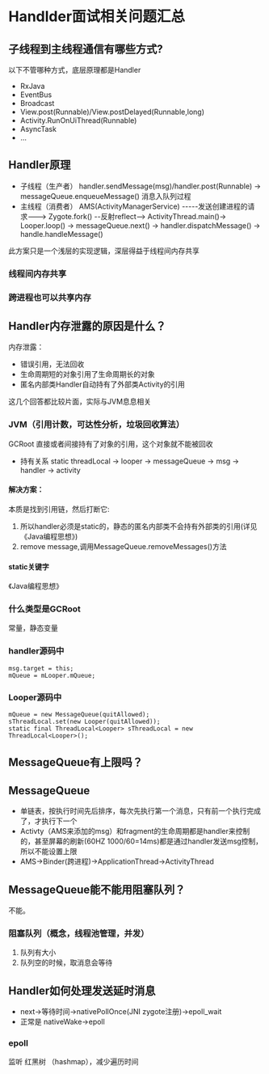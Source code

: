 # Handlder面试相关问题汇总

## 子线程到主线程通信有哪些方式?
以下不管哪种方式，底层原理都是Handler
- RxJava
- EventBus
- Broadcast
- View.post(Runnable)/View.postDelayed(Runnable,long)
- Activity.RunOnUiThread(Runnable)
- AsyncTask
- ...

## Handler原理
- 子线程（生产者） handler.sendMessage(msg)/handler.post(Runnable) -> messageQueue.enqueueMessage() 消息入队列过程
- 主线程（消费者） AMS(ActivityManagerService) -----发送创建进程的请求---> Zygote.fork() --反射reflect--> ActivityThread.main()-> Looper.loop() -> messageQueue.next() -> handler.dispatchMessage() -> handle.handleMessage()

此方案只是一个浅层的实现逻辑，深层得益于线程间内存共享
### 线程间内存共享
### 跨进程也可以共享内存

## Handler内存泄露的原因是什么？
内存泄露：
- 错误引用，无法回收
- 生命周期短的对象引用了生命周期长的对象
- 匿名内部类Handler自动持有了外部类Activity的引用

这几个回答都比较片面，实际与JVM息息相关
### JVM（引用计数，可达性分析，垃圾回收算法）
GCRoot 直接或者间接持有了对象的引用，这个对象就不能被回收
- 持有关系 static threadLocal -> looper -> messageQueue -> msg -> handler -> activity
#### 解决方案：
本质是找到引用链，然后打断它:
1. 所以handler必须是static的，静态的匿名内部类不会持有外部类的引用(详见《Java编程思想》)
2. remove message,调用MessageQueue.removeMessages()方法
#### static关键字
《Java编程思想》
### 什么类型是GCRoot
常量，静态变量
### handler源码中
```
msg.target = this;
mQueue = mLooper.mQueue;
```
### Looper源码中
```
mQueue = new MessageQueue(quitAllowed);
sThreadLocal.set(new Looper(quitAllowed));
static final ThreadLocal<Looper> sThreadLocal = new ThreadLocal<Looper>();
```

## MessageQueue有上限吗？
## MessageQueue
- 单链表，按执行时间先后排序，每次先执行第一个消息，只有前一个执行完成了，才执行下一个
- Activty（AMS来添加的msg）和fragment的生命周期都是handler来控制的，甚至屏幕的刷新(60HZ 1000/60=14ms)都是通过handler发送msg控制，所以不能设置上限
- AMS->Binder(跨进程)->ApplicationThread->ActivityThread

## MessageQueue能不能用阻塞队列？
不能。
### 阻塞队列（概念，线程池管理，并发）
1. 队列有大小
2. 队列空的时候，取消息会等待


## Handler如何处理发送延时消息
- next->等待时间->nativePollOnce(JNI zygote注册)->epoll_wait
- 正常是 nativeWake->epoll
### epoll
监听 红黑树 （hashmap），减少遍历时间
